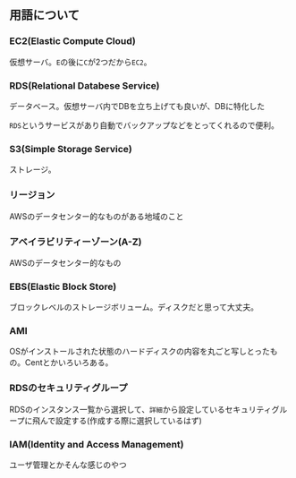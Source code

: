 ## 用語について

### EC2(Elastic Compute Cloud)

仮想サーバ。`E`の後に`C`が2つだから`EC2`。


### RDS(Relational Databese Service)

データベース。仮想サーバ内でDBを立ち上げても良いが、DBに特化した

`RDS`というサービスがあり自動でバックアップなどをとってくれるので便利。


### S3(Simple Storage Service)

ストレージ。


### リージョン
AWSのデータセンター的なものがある地域のこと


### アベイラビリティーゾーン(A-Z)
AWSのデータセンター的なもの


### EBS(Elastic Block Store)
ブロックレベルのストレージボリューム。ディスクだと思って大丈夫。


### AMI
OSがインストールされた状態のハードディスクの内容を丸ごと写しとったもの。Centとかいろいろある。


### RDSのセキュリティグループ
RDSのインスタンス一覧から選択して、`詳細`から設定しているセキュリティグループに飛んで設定する(作成する際に選択しているはず)


### IAM(Identity and Access Management)
ユーザ管理とかそんな感じのやつ
